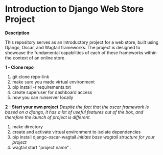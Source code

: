 # Introduction to Django Web Store Project
**Description**

This repository serves as an introductory project for a web store, built using Django, Oscar, and Wagtail frameworks. 
The project is designed to showcase the fundamental capabilities of each of these frameworks within the context of an online store.

**1 - Clone repo**
  1. git clone repo-link
  2. make sure you made virtual environment
  3. pip install -r requirements.txt
  4. create superuser for dashboard access
  5. now you can runserver locally

**2 - Start your own project**
_Despite the fact that the oscar framework is based on a django, it has a lot of useful features out of the box, and therefore the launch of project is different._
1. make directory
2. create and activate virtual environment to isolate dependencies
3. pip install django-oscar-wagtail
   _initiate base wagtail structure for your project_
4. wagtail start "project name" .
   
   
